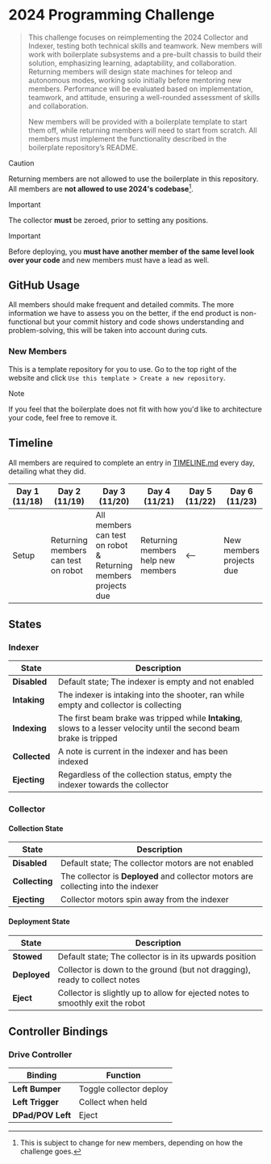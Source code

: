 # 2024 Programming Challenge

> This challenge focuses on reimplementing the 2024 Collector and Indexer, testing both technical skills and teamwork.
> New members will work with boilerplate subsystems and a pre-built chassis to build their solution, emphasizing
> learning,
> adaptability, and collaboration. Returning members will design state machines for teleop and autonomous modes, working
> solo initially before mentoring new members. Performance will be evaluated based on implementation, teamwork, and
> attitude, ensuring a well-rounded assessment of skills and collaboration.
>
> New members will be provided with a boilerplate template to start them off, while returning members will need to start
> from scratch. All members must implement the functionality described in the boilerplate repository’s README.

> [!CAUTION]
> Returning members are not allowed to use the boilerplate in this repository. All members are **not allowed to use
2024's codebase**[^1].

[^1]: This is subject to change for new members, depending on how the challenge goes.

> [!IMPORTANT]
> The collector **must** be zeroed, prior to setting any positions.

> [!IMPORTANT]
> Before deploying, you **must have another member of the same level look over your code** and new members must have a lead as well.

## GitHub Usage

All members should make frequent and detailed commits. The more information we have to assess you on the better, if the
end product is non-functional but your commit history and code shows understanding and problem-solving, this will be
taken into account during cuts.

### New Members

This is a template repository for you to use. Go to the top right of the website and click
`Use this template > Create a new repository`.

> [!NOTE]
> If you feel that the boilerplate does not fit with how you'd like to architecture your code, feel free to remove it.

## Timeline

All members are required to complete an entry in [TIMELINE.md](TIMELINE.md) every day, detailing what they did.

| Day 1 (11/18) | Day 2 (11/19) | Day 3 (11/20) | Day 4 (11/21) | Day 5 (11/22) | Day 6 (11/23) |
|---------------|---------------|---------------|---------------|---------------|---------------|
| Setup | Returning members can test on robot | All members can test on robot & Returning members projects due | Returning members help new members | <-- | New members projects due |

## States

### Indexer

| State         | Description                                                                                                            |
|---------------|------------------------------------------------------------------------------------------------------------------------|
| **Disabled**  | Default state; The indexer is empty and not enabled                                                                    |
| **Intaking**  | The indexer is intaking into the shooter, ran while empty and collector is collecting                                  |
| **Indexing**  | The first beam brake was tripped while **Intaking**, slows to a lesser velocity until the second beam brake is tripped |
| **Collected** | A note is current in the indexer and has been indexed                                                                  |
| **Ejecting**  | Regardless of the collection status, empty the indexer towards the collector                                           |

### Collector

#### Collection State

| State          | Description                                                                        |
|----------------|------------------------------------------------------------------------------------|
| **Disabled**   | Default state; The collector motors are not enabled                                |
| **Collecting** | The collector is **Deployed** and collector motors are collecting into the indexer |
| **Ejecting**   | Collector motors spin away from the indexer                                        |

#### Deployment State

| State        | Description                                                                    |
|--------------|--------------------------------------------------------------------------------|
| **Stowed**   | Default state; The collector is in its upwards position                        |
| **Deployed** | Collector is down to the ground (but not dragging), ready to collect notes     |
| **Eject**    | Collector is slightly up to allow for ejected notes to smoothly exit the robot |

## Controller Bindings

### Drive Controller

| Binding           | Function                |
|-------------------|-------------------------|
| **Left Bumper**   | Toggle collector deploy |
| **Left Trigger**  | Collect when held       |
| **DPad/POV Left** | Eject                   |

